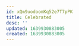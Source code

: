```yaml
---
id: xQm9uodoomKq52e7T7pPK
title: Celebrated
desc: ''
updated: 1639930883005
created: 1639930883005
---
```


